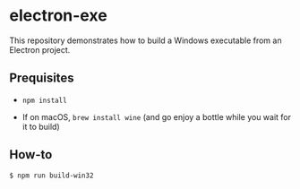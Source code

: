 electron-exe
====

This repository demonstrates how to build a Windows executable from an Electron project.

Prequisites
----

-   `npm install`

-   If on macOS, `brew install wine` (and go enjoy a bottle while you wait for it to build)

How-to
----

```
$ npm run build-win32
```

